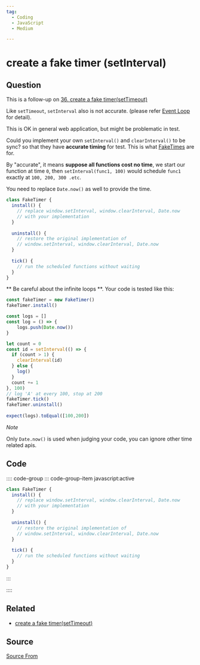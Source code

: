 ```yaml
---
tag:
  - Coding
  - JavaScript
  - Medium

---
```

  
# create a fake timer (setInterval)

## Question
This is a follow-up on [36\. create a fake timer(setTimeout)](https://bigfrontend.dev/problem/create-a-fake-timer)

Like `setTimeout`, `setInterval` also is not accurate. (please refer [Event Loop](https://javascript.info/event-loop) for detail).

This is OK in general web application, but might be problematic in test.

Could you implement your own `setInterval()` and `clearInterval()` to be sync? so that they have **accurate timing** for test. This is what [FakeTimes](https://github.com/sinonjs/fake-timers) are for.

By "accurate", it means **suppose all functions cost no time**, we start our function at time `0`, then `setInterval(func1, 100)` would schedule `func1` exactly at `100, 200, 300 .etc`.

You need to replace `Date.now()` as well to provide the time.

```js
class FakeTimer {
  install() {
    // replace window.setInterval, window.clearInterval, Date.now
    // with your implementation
  }
  
  uninstall() {
    // restore the original implementation of
    // window.setInterval, window.clearInterval, Date.now
  }
  
  tick() {
    // run the scheduled functions without waiting
  }
}
```

\*\* Be careful about the infinite loops \*\*. Your code is tested like this:

```js
const fakeTimer = new FakeTimer()
fakeTimer.install()

const logs = []
const log = () => {
    logs.push(Date.now())
}

let count = 0
const id = setInterval(() => {
  if (count > 1) {
    clearInterval(id)
  } else {
    log()
  }
  count += 1
}, 100)
// log 'A' at every 100, stop at 200
fakeTimer.tick()
fakeTimer.uninstall()
 
expect(logs).toEqual([100,200])
```

_Note_

Only `Date.now()` is used when judging your code, you can ignore other time related apis.

## Code
:::: code-group
::: code-group-item javascript:active
```javascript
class FakeTimer {
  install() {
    // replace window.setInterval, window.clearInterval, Date.now
    // with your implementation
  }
  
  uninstall() {
    // restore the original implementation of
    // window.setInterval, window.clearInterval, Date.now
  }
  
  tick() {
    // run the scheduled functions without waiting
  }
}
```
:::
    
::::


## Related

+ [create a fake timer(setTimeout)](./create-a-fake-timer)
##  Source
[Source From](https://bigfrontend.dev/problem/create-a-fake-timer-setInterval)

  